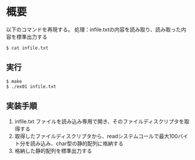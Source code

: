 # 概要

以下のコマンドを再現する。
処理：infile.txtの内容を読み取り、読み取った内容を標準出力する

```
$ cat infile.txt
```

## 実行

```
$ make
$ ./ex01 infile.txt
```

## 実装手順

1. infile.txt ファイルを読み込み専用で開き、そのファイルディスクリプタを取得する
2. 取得したファイルディスクリプタから、readシステムコールで最大100バイト分を読み込み、char型の静的配列に格納する
3. 格納した静的配列を標準出力する